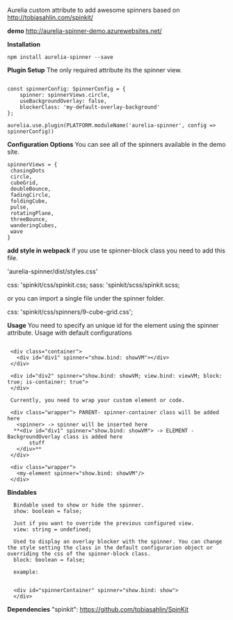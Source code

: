 Aurelia custom attribute to add awesome spinners based on http://tobiasahlin.com/spinkit/


**demo**
http://aurelia-spinner-demo.azurewebsites.net/

**Installation**

```npm install aurelia-spinner --save```

**Plugin Setup**
The only required attribute its the spinner view.

```import { SpinnerConfig, spinnerViews } from 'aurelia-spinner';

const spinnerConfig: SpinnerConfig = {
    spinner: spinnerViews.circle,
    useBackgroundOverlay: false,
    blockerClass: 'my-default-overlay-background'
};
 
aurelia.use.plugin(PLATFORM.moduleName('aurelia-spinner', config => spinnerConfig))

 ```

 **Configuration Options**
You can see all of the spinners available in the demo site.

 ```
 spinnerViews = {
  chasingDots
  circle,
  cubeGrid,
  doubleBounce,
  fadingCircle,
  foldingCube,
  pulse,
  rotatingPlane,
  threeBounce,
  wanderingCubes,
  wave
}
 ```

**add style in webpack**
if you use te spinner-block class you need to add this file.

'aurelia-spinner/dist/styles.css'

css: 'spinkit/css/spinkit.css;
sass: 'spinkit/scss/spinkit.scss;

or you can import a single file under the spinner folder.

css: 'spinkit/css/spinners/9-cube-grid.css';

**Usage**
You need to specify an unique id for the element using the spinner attribute.
Usage with default configurations
 ```
   
  <div class="container">
    <div id="div1" spinner="show.bind: showVM"></div>
  </div>

  <div id="div2" spinner="show.bind: showVM; view.bind: viewVM; block: true; is-container: true">
  </div>
  
  Currently, you need to wrap your custom element or code.

  <div class="wrapper"> PARENT- spinner-container class will be added here
    <spinner> -> spinner will be inserted here  
   **<div id="div1" spinner="show.bind: showVM"> -> ELEMENT - BackgroundOverlay class is added here
        stuff          
    </div>**
  </div>

  <div class="wrapper">
    <my-element spinner="show.bind: showVM"/>
  </div>
  ```
  **Bindables**
```
  Bindable used to show or hide the spinner.
  show: boolean = false; 

  Just if you want to override the previous configured view.
  view: string = undefined;

  Used to display an overlay blocker with the spinner. You can change the style setting the class in the default configurarion object or overriding the css of the spinner-block class.
  block: boolean = false; 

  example: 
  
  
  <div id="spinnerContainer" spinner="show.bind: show">
  </div>

 ```
 

  **Dependencies**
  "spinkit": https://github.com/tobiasahlin/SpinKit
